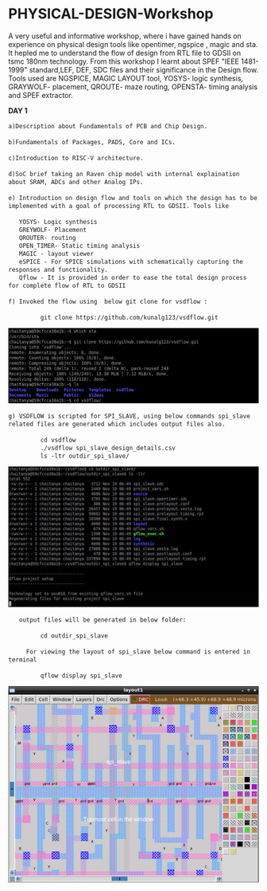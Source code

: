 # PHYSICAL-DESIGN-Workshop
A very useful and informative workshop, where i have gained hands on experience on physical design tools like opentimer, ngspice , magic and sta. It hepled me to understand the flow of design from RTL file to GDSII on tsmc 180nm technology. From this workshop I learnt about SPEF "IEEE 1481-1999" standard,LEF, DEF, SDC files and their significance in the Design flow. Tools used are NGSPICE, MAGIC LAYOUT tool, YOSYS- logic synthesis, GRAYWOLF- placement, QROUTE- maze routing, OPENSTA- timing analysis and SPEF extractor.


**DAY 1** 
    
    a)Description about Fundamentals of PCB and Chip Design.
    
    b)Fundamentals of Packages, PADS, Core and ICs.
    
    c)Introduction to RISC-V architecture.
    
    d)SoC brief taking an Raven chip model with internal explaination about SRAM, ADCs and other Analog IPs.
    
    e) Introduction on design flow and tools on which the design has to be implemented with a goal of processing RTL to GDSII. Tools like 
    
       YOSYS- Logic synthesis
       GREYWOLF- Placement 
       QROUTER- routing
       OPEN_TIMER- Static timing analysis
       MAGIC - layout viewer
       eSPICE - For SPICE simulations with schematically capturing the responses and functionality.
       Qflow - It is provided in order to ease the total design process for complete flow of RTL to GDSII 
       
    f) Invoked the flow using  below git clone for vsdflow : 
            
             git clone https://github.com/kunalg123/vsdflow.git
             
 ![](images/1.vsdflow.JPG)
 
    g) VSDFLOW is scripted for SPI_SLAVE, using below commands spi_slave related files are generated which includes output files also.
        
             cd vsdflow
             ./vsdflow spi_slave_design_details.csv
             ls -ltr outdir_spi_slave/
  ![](images/DAY1spi_output.JPG)
        
       output files will be generated in below folder:
             
             cd outdir_spi_slave
         
         For viewing the layout of spi_slave below command is entered in terminal
             
             qflow display spi_slave
  
  ![](images/DAY1layout_spi.JPG)
  
 
